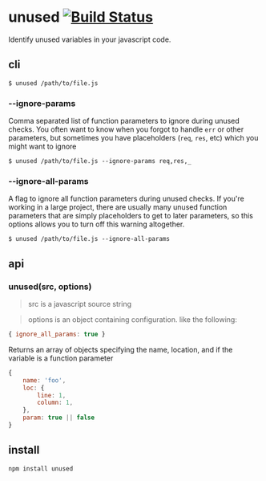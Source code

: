 # unused [![Build Status](https://secure.travis-ci.org/Kami/node-unused.png?branch=master)](https://travis-ci.org/Kami/node-unused)

Identify unused variables in your javascript code.

## cli

```shell
$ unused /path/to/file.js
```

### --ignore-params

Comma separated list of function parameters to ignore during unused checks. You often want to know when you forgot to handle `err` or other parameters, but sometimes you have placeholders (`req`, `res`, etc) which you might want to ignore

```shell
$ unused /path/to/file.js --ignore-params req,res,_
```

### --ignore-all-params

A flag to ignore all function parameters during unused checks. If you're working in a large project, there are usually many unused function parameters that are simply placeholders to get to later parameters, so this options allows you to turn off this warning altogether.

```shell
$ unused /path/to/file.js --ignore-all-params
```

## api

### unused(src, options)

> src is a javascript source string

> options is an object containing configuration. like the following:
```javascript
{ ignore_all_params: true }
```


Returns an array of objects specifying the name, location, and if the variable is a function parameter

```javascript
{
    name: 'foo',
    loc: {
        line: 1,
        column: 1,
    },
    param: true || false
}
```

## install

```shell
npm install unused
```
